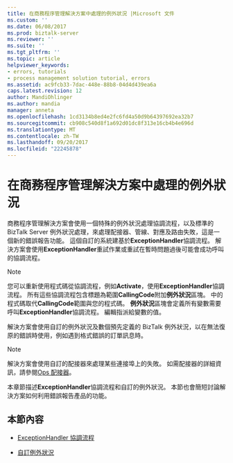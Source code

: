 ```yaml
---
title: 在商務程序管理解決方案中處理的例外狀況 |Microsoft 文件
ms.custom: ''
ms.date: 06/08/2017
ms.prod: biztalk-server
ms.reviewer: ''
ms.suite: ''
ms.tgt_pltfrm: ''
ms.topic: article
helpviewer_keywords:
- errors, tutorials
- process management solution tutorial, errors
ms.assetid: ac9fcb33-7dac-448e-88b8-04d4d439ea6a
caps.latest.revision: 12
author: MandiOhlinger
ms.author: mandia
manager: anneta
ms.openlocfilehash: 1cd3134b8ed4e2fc6fd4a50d9b64397692ea32b7
ms.sourcegitcommit: cb908c540d8f1a692d01dc8f313e16cb4b4e696d
ms.translationtype: MT
ms.contentlocale: zh-TW
ms.lasthandoff: 09/20/2017
ms.locfileid: "22245878"
---
```

# <a name="exception-handling-in-the-business-process-management-solution"></a>在商務程序管理解決方案中處理的例外狀況
商務程序管理解決方案會使用一個特殊的例外狀況處理協調流程，以及標準的 BizTalk Server 例外狀況處理，來處理配接器、管線、對應及路由失敗，這是一個新的錯誤報告功能。 這個自訂的系統建基於**ExceptionHandler**協調流程。 解決方案會使用**ExceptionHandler**重試作業或重試在暫時問題過後可能會成功呼叫的協調流程。  
  
> [!NOTE]
>  您可以重新使用程式碼從協調流程，例如**Activate**，使用**ExceptionHandler**協調流程。 所有這些協調流程包含標題為範圍**CallingCode**附加**例外狀況**區塊。 中的程式碼取代**CallingCode**範圍與您的程式碼。 **例外狀況**區塊會定義所有變數需要呼叫**ExceptionHandler**協調流程。 編輯指派給變數的值。  
  
 解決方案會使用自訂的例外狀況及數個預先定義的 BizTalk 例外狀況，以在無法復原的錯誤時使用，例如遇到格式錯誤的訂單訊息時。  
  
> [!NOTE]
>  解決方案會使用自訂的配接器來處理某些連接埠上的失敗。 如需配接器的詳細資訊，請參閱[Ops 配接器](../core/the-ops-adapter.md)。  
  
 本章節描述**ExceptionHandler**協調流程和自訂的例外狀況。 本節也會簡短討論解決方案如何利用錯誤報告產品的功能。  
  
## <a name="in-this-section"></a>本節內容  
  
-   [ExceptionHandler 協調流程](../core/the-exceptionhandler-orchestration.md)  
  
-   [自訂例外狀況](../core/custom-exceptions.md)